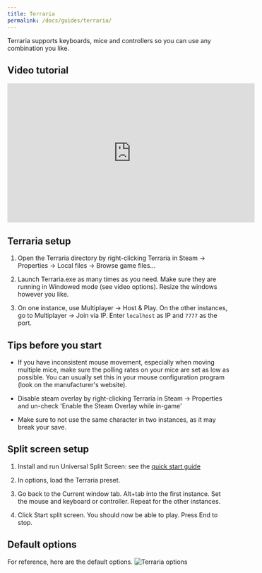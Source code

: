 ```yaml
---
title: Terraria
permalink: /docs/guides/terraria/
---
```


Terraria supports keyboards, mice and controllers so you can use any combination you like.

## Video tutorial
<div class="embed-container">
  <iframe 
          width="560" 
          height="315" 
          src="https://www.youtube.com/embed/0QUO31SYBvE" 
          frameborder="0" 
          allow="accelerometer; 
                 autoplay; 
                 encrypted-media; 
                 gyroscope; 
                 picture-in-picture" 
          allowfullscreen="allowfullscreen">
  </iframe>
</div>

## Terraria setup
1. Open the Terraria directory by right-clicking Terraria in Steam -> Properties -> Local files -> Browse game files...

1. Launch Terraria.exe as many times as you need. Make sure they are running in Windowed mode (see video options). Resize the windows however you like.

1. On one instance, use Multiplayer -> Host & Play. On the other instances, go to Multiplayer -> Join via IP. Enter `localhost` as IP and `7777` as the port.

## Tips before you start
* If you have inconsistent mouse movement, especially when moving multiple mice, make sure the polling rates on your mice are set as low as possible. You can usually set this in your mouse configuration program (look on the manufacturer's website).

* Disable steam overlay by right-clicking Terraria in Steam -> Properties and un-check 'Enable the Steam Overlay while in-game'

* Make sure to not use the same character in two instances, as it may break your save.

## Split screen setup
1. Install and run Universal Split Screen: see the [quick start guide](https://universalsplitscreen.github.io/docs/quickstart/)

1. In options, load the Terraria preset.

1. Go back to the Current window tab. Alt+tab into the first instance. Set the mouse and keyboard or controller. Repeat for the other instances.

1. Click Start split screen. You should now be able to play. Press End to stop. 

## Default options
For reference, here are the default options.
![Terraria options](https://raw.githubusercontent.com/UniversalSplitScreen/UniversalSplitScreen.github.io/master/img/terraria_options.png)
